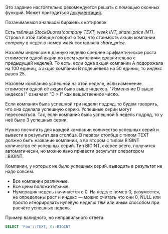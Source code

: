 Это задание настоятельно рекомендуется решать с помощью оконных функций. Может пригодиться [документация](https://postgrespro.ru/docs/postgrespro/9.5/functions-window.html).

Позанимаемся анализом биржевых котировок.

Есть таблица _StockQuotes(company TEXT, week INT, share_price INT)_. Строка в этой таблице говорит о том, что стоимость акции компании _company_ в неделю номер _week_ составляла _share_price_.

Назовём индексом в данную неделю среднее арифметическое роста стоимости одной акции по всем компаниям сравнительно с предыдущей неделей. То есть, если одна акция компании A подорожала на 100 единиц, а акция компании B подешевела на 50 единиц, то индекс равен 25.

Назовём компанию успешной на этой неделе, если изменение стоимости одной её акции было выше индекса. "Изменение D выше индекса I" означает "D > I" как вещественное число.

Если компания была успешной три недели подряд, то будем говорить, что она сделала успешную серию. Успешные серии могут пересекаться. Так, если компания была успешной 5 недель подряд, то у неё было 3 успешных серии.

Нужно посчитать для каждой компании количество успешных серий и вывести в результат два столбца. В первом столбце с типом TEXT должно быть название компании, а во втором с типом BIGINT количество её успешных серий. Тип BIGINT, скорее всего, получится автоматически, но можно явно привести результат оператором ::BIGINT.

Компании, у которых не было успешных серий, выводить в результат не надо совсем.
- Все компании различные.
- Все цены положительные.
- Нумерация недель начинается с 0. На неделе номер 0, разумеется, не определены рост и индекс — можно считать что они 0, NULL или просто игнорировать нулевую неделю тем или иным способом при расчёте успешных недель.

Пример валидного, но неправильного ответа:


```sql
SELECT 'Foo'::TEXT, 0::BIGINT
```